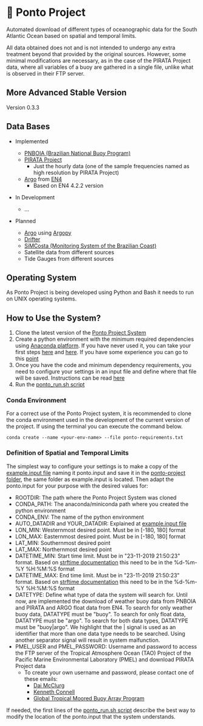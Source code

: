 # :trident: Ponto Project

Automated download of different types of oceanographic data for the South Atlantic Ocean based on spatial and temporal limits.

All data obtained does not and is not intended to undergo any extra treatment beyond that provided by the original sources. However, some minimal modifications are necessary, as in the case of the PIRATA Project data, where all variables of a buoy are gathered in a single file, unlike what is observed in their FTP server.

## More Advanced Stable Version

Version 0.3.3

## Data Bases

- Implemented
  - [PNBOIA (Brazilian National Buoy Program)](https://www.marinha.mil.br/chm/dados-do-goos-brasil/pnboia)
  - [PIRATA Project](https://www.pmel.noaa.gov/gtmba/pmel-theme/atlantic-ocean-pirata)
    - Just the hourly data (one of the sample frequencies named as high resolution by PIRATA Project)
  - [Argo](https://argo.ucsd.edu/) from [EN4](https://www.metoffice.gov.uk/hadobs/en4/)
    - Based on EN4 4.2.2 version

- In Development
  - ...

- Planned
  - [Argo](https://argo.ucsd.edu/) using [Argopy](https://argopy.readthedocs.io/en/latest/index.html)
  - [Drifter](https://www.aoml.noaa.gov/phod/gdp/)
  - [SiMCosta (Monitoring System of the Brazilian Coast)](https://simcosta.furg.br/home)
  - Satellite data from different sources
  - Tide Gauges from different sources

## Operating System

As Ponto Project is being developed using Python and Bash it needs to run on UNIX operating systems.

## How to Use the System?

1. Clone the latest version of the [Ponto Project System](https://github.com/douglasnehme/ponto-project)
1. Create a python environment with the minimum required dependencies using [Anaconda platform](https://www.anaconda.com/products/distribution). If you have never used it, you can take your first steps [here](https://docs.anaconda.com/anaconda/user-guide/getting-started/) and [here](https://conda.io/projects/conda/en/latest/user-guide/getting-started.html). If you have some experience you can go to this [point](https://github.com/douglasnehme/ponto-project#conda-environment)
1. Once you have the code and minimum dependency requirements, you need to configure your settings in an input file and define where that file will be saved. Instructions can be read [here](https://github.com/douglasnehme/ponto-project#definition-of-spatial-and-temporal-limits)
1. Run the [ponto_run.sh script](/ponto-project/ponto_run.sh)

### Conda Environment

For a correct use of the Ponto Project system, it is recommended to clone the conda environment used in the development of the current version of the project. If using the terminal you can execute the command below.

`conda create --name <your-env-name> --file ponto-requirements.txt`

### Definition of Spatial and Temporal Limits

The simplest way to configure your settings is to make a copy of the [example.input file](/ponto-project/example.input) naming it ponto.input and save it in the [ponto-project folder](/ponto-project/), the same folder as example.input is located. Then adapt the ponto.input for your purpose with the desired values for:
  
- ROOTDIR: The path where the Ponto Project System was cloned
- CONDA_PATH: The anaconda/miniconda path where you created the python environment
- CONDA_ENV: The name of the python environment
- AUTO_DATADIR and YOUR_DATADIR: Explained at [example.input file](/ponto-project/example.input)
- LON_MIN: Westernmost desired point. Must be in [-180, 180] format
- LON_MAX: Easternmost desired point. Must be in [-180, 180] format
- LAT_MIN: Southernmost desired point
- LAT_MAX: Northernmost desired point
- DATETIME_MIN: Start time limit. Must be in "23-11-2019 21:50:23" format. Based on [strftime documentation](https://strftime.org/) this need to be in the %d-%m-%Y %H:%M:%S format
- DATETIME_MAX: End time limit. Must be in "23-11-2019 21:50:23" format. Based on [strftime documentation](https://strftime.org/) this need to be in the %d-%m-%Y %H:%M:%S format
- DATETYPE: Define what type of data the system will search for. Until now, are implemented the download of weather buoy data from PNBOIA and PIRATA and ARGO float data from EN4. To search for only weather buoy data, DATATYPE must be "buoy". To search for only float data, DATATYPE must be "argo". To search for both data types, DATATYPE must be "buoy|argo". We highlight that the | signal is used as an identifier that more than one data type needs to be searched. Using another separator signal will result in system malfunction.
- PMEL_USER and PMEL_PASSWORD: Username and password to access the FTP server of the Tropical Atmosphere Ocean (TAO) Project of the Pacific Marine Environmental Laboratory (PMEL) and download PIRATA Project data
  - To create your own username and password, please contact one of these emails:
    - [Dai McClurg](mailto:dai.c.mcclurg@noaa.gov)
    - [Kenneth Connell](mailto:kenneth.connell@noaa.gov)
    - [Global Tropical Moored Buoy Array Program](mailto:oar.pmel.taotech@noaa.gov)

If needed, the first lines of the [ponto_run.sh script](/ponto-project/ponto_run.sh) describe the best way to modify the location of the ponto.input that the system understands.

